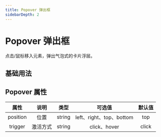 ```yaml
---
title: Popover 弹出框
sidebarDepth: 2
---
```

# Popover 弹出框 
点击/鼠标移入元素，弹出气泡式的卡片浮层。

## 基础用法
<ClientOnly>
<popover-demo/>
</ClientOnly>



## Popover 属性
|   属性   |   说明   |  类型  |          可选值          | 默认值 |
| :------: | :------: | :----: | :----------------------: | :----: |
| position |   位置   | string | left、right、top、bottom |  top   |
| trigger  | 激活方式 | string |       click、hover       | click  |